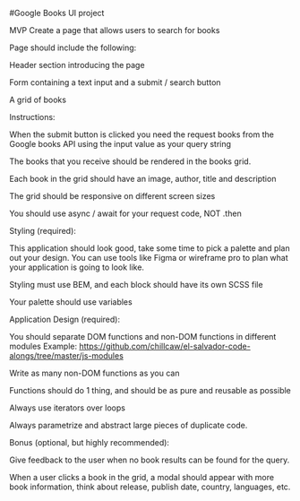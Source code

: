 #Google Books UI project

MVP
Create a page that allows users to search for books

Page should include the following:

Header section introducing the page

Form containing a text input and a submit / search button

A grid of books

Instructions:

When the submit button is clicked you need the request books from the Google books API using the input value as your query string

The books that you receive should be rendered in the books grid.

Each book in the grid should have an image, author, title and description

The grid should be responsive on different screen sizes

You should use async / await for your request code, NOT .then

Styling (required):

This application should look good, take some time to pick a palette and plan out your design. You can use tools like Figma or wireframe pro to plan what your application is going to look like.

Styling must use BEM, and each block should have its own SCSS file

Your palette should use variables

Application Design (required):

You should separate DOM functions and non-DOM functions in different modules Example: https://github.com/chillcaw/el-salvador-code-alongs/tree/master/js-modules

Write as many non-DOM functions as you can

Functions should do 1 thing, and should be as pure and reusable as possible

Always use iterators over loops

Always parametrize and abstract large pieces of duplicate code.

Bonus (optional, but highly recommended):

Give feedback to the user when no book results can be found for the query.

When a user clicks a book in the grid, a modal should appear with more book information, think about release, publish date, country, languages, etc.
